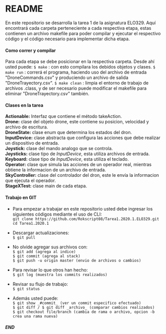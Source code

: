 # README

En este repositorio se desarrolla la tarea 1 de la asignatura ELO329.
Aquí encontrará cada carpeta perteneciente a cada respectiva etapa, estas contienen un archivo makefile para poder compilar y ejecutar el respectivo código y el código necesario para implementar dicha etapa.

#### Como correr y compilar
Para cada etapa se debe posicionar en la respectiva carpeta. Desde ahí usted puede:
`$ make` : con esto compilara los debidos objetos y clases.
`$ make run` : correrá el programa, haciendo uso del archivo de entrada "DroneCommands.csv" y produciendo un archivo de salida "DroneTrayectory.csv".
`$ make clean` : limpia el entorno de trabajo de archivos .class, y de ser necesario puede modificar el makefile para eliminar "DroneTrayectory.csv" también.

#### Clases en la tarea
**Actionable:** Interfaz que contiene el método takeAction.  
**Drone:** clase del objeto drone, este contiene su posicion, velocidad y archivo de escritura.  
**DroneState:** clase enum que determina los estados del dron.  
**InputDevice:** clase abstracta que configura las acciones que debe realizar un dispositivo de entrada.  
**Joystick:** clase del mando analogo que se controla.  
**Joysticks:** clase tipo de *InputDevice*, esta utiliza archivos de entrada.  
**Keyboard:** clase tipo de *InputDevice*, esta utiliza el teclado.  
**Operator:** clase que simula las acciones de un operador real, mientras obtiene la informacion de un archivo de entrada.  
**SkyController:** clase del controlador del dron, este le envía la informacion que ejecuta el operador.  
**StageXTest:** clase main de cada etapa.  

#### Trabajo en GIT
- Para empezar a trabajar en este repositorio usted debe ingresar los siguientes códigos mediante el uso de CLI:  
`git clone https://github.com/Rokscript08/Tarea1.2020.1.ELO329.git`  
`cd Tarea1.2020.1`  

- Descargar actualizaciones:  
`$ git pull`  

- No olvide agregar sus archivos con:  
`$ git add (agrega al indice)`  
`$ git commit (agrega al stack)`  
`$ git push -u origin master (envio de archivos o cambios)`  

- Para revisar lo que otros han hecho:  
`$ git log (muestra los commits realizados)`  

- Revisar su flujo de trabajo:  
`$ git status`  

- Además usted puede:  
`$ git show _#commit_ (ver un commit especifico efectuado)`  
`$ git diff / $ git diff _archivo_ (comparar cambios realizados)`  
`$ git checkout file/branch (cambia de rama o archivo, opcion -b crea una rama nueva)`
##### END
